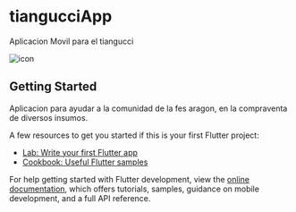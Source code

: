 # tiangucciApp

Aplicacion Movil para el tiangucci

![icon](https://github.com/JUANIMAN/tiangucciApp/assets/84895566/60438567-f187-4394-9387-890c55b00962)

## Getting Started

Aplicacion para ayudar a la comunidad de la fes aragon, en la compraventa de diversos insumos.

A few resources to get you started if this is your first Flutter project:

- [Lab: Write your first Flutter app](https://docs.flutter.dev/get-started/codelab)
- [Cookbook: Useful Flutter samples](https://docs.flutter.dev/cookbook)

For help getting started with Flutter development, view the
[online documentation](https://docs.flutter.dev/), which offers tutorials,
samples, guidance on mobile development, and a full API reference.
